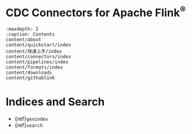 # CDC Connectors for Apache Flink<sup>®</sup>

```{toctree}
:maxdepth: 2
:caption: Contents
content/about
content/quickstart/index
content/快速上手/index
content/connectors/index
content/pipelines/index
content/formats/index
content/downloads
content/githublink
```

# Indices and Search

* {ref}`genindex`
* {ref}`search`

